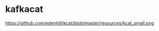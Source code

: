 # kafkacat

https://github.com/edenhill/kcat/blob/master/resources/kcat_small.png


<!--stackedit_data:
eyJoaXN0b3J5IjpbLTIxMzQ3ODM2NTRdfQ==
-->